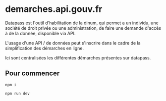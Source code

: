 # demarches.api.gouv.fr

[Datapass](https://github.com/betagouv/datapass) est l'outil d'habilitation de la dinum, qui permet a un individu, une société de droit privée ou une administration, de faire une demande d'accès à de la donnée, disponible via API.

L'usage d'une API / de données peut s'inscrire dans le cadre de la simplification des démarches en ligne.

Ici sont centralisées les différentes démarches présentes sur datapass.

## Pour commencer

```
npm i

npm run dev
```
